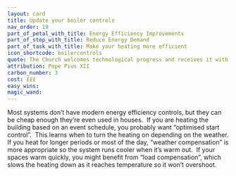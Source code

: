 ```yaml
---
layout: card
title: Update your boiler controls
nav_order: 19
part_of_petal_with_title: Energy Efficiency Improvements
part_of_step_with_title: Reduce Energy Demand
part_of_task_with_title: Make your heating more efficient
icon_shortcode: boilercontrols
quote: The Church welcomes technological progress and receives it with love.
attribution: Pope Pius XII
carbon_number: 3
cost: £££
easy_wins: 
magic_wand: 
---
```


<p>Most systems don’t have modern energy efficiency controls, but they can be cheap enough they’re even used in houses.  If you are heating the building based on an event schedule, you probably want “optimised start control”.  This learns when to turn the heating on depending on the weather. If you heat for longer periods or most of the day, “weather compensation” is more appropriate so the system runs cooler when it’s warm out.  If your spaces warm quickly, you might benefit from “load compensation”, which slows the heating down as it reaches temperature so it won’t overshoot.</p> 
